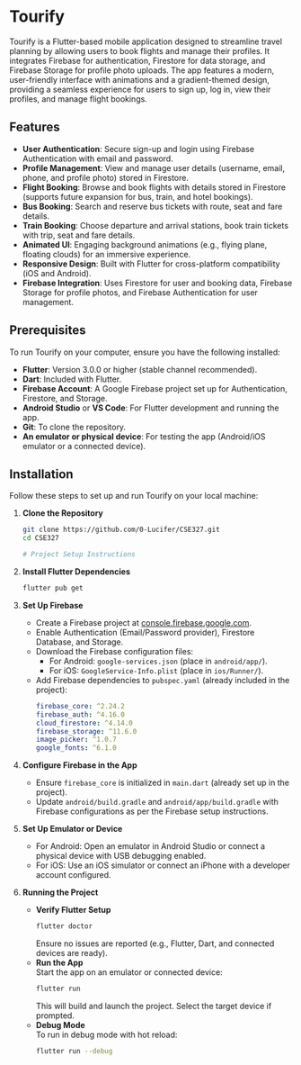# Tourify

Tourify is a Flutter-based mobile application designed to streamline travel planning by allowing users to book flights and manage their profiles. It integrates Firebase for authentication, Firestore for data storage, and Firebase Storage for profile photo uploads. The app features a modern, user-friendly interface with animations and a gradient-themed design, providing a seamless experience for users to sign up, log in, view their profiles, and manage flight bookings.

## Features

- **User Authentication**: Secure sign-up and login using Firebase Authentication with email and password.
- **Profile Management**: View and manage user details (username, email, phone, and profile photo) stored in Firestore.
- **Flight Booking**: Browse and book flights with details stored in Firestore (supports future expansion for bus, train, and hotel bookings).
- **Bus Booking**: Search and reserve bus tickets with route, seat and fare details.
- **Train Booking**: Choose departure and arrival stations, book train tickets with trip, seat and fare details.
- **Animated UI**: Engaging background animations (e.g., flying plane, floating clouds) for an immersive experience.
- **Responsive Design**: Built with Flutter for cross-platform compatibility (iOS and Android).
- **Firebase Integration**: Uses Firestore for user and booking data, Firebase Storage for profile photos, and Firebase Authentication for user management.

## Prerequisites

To run Tourify on your computer, ensure you have the following installed:

- **Flutter**: Version 3.0.0 or higher (stable channel recommended).
- **Dart**: Included with Flutter.
- **Firebase Account**: A Google Firebase project set up for Authentication, Firestore, and Storage.
- **Android Studio** or **VS Code**: For Flutter development and running the app.
- **Git**: To clone the repository.
- **An emulator or physical device**: For testing the app (Android/iOS emulator or a connected device).

## Installation

Follow these steps to set up and run Tourify on your local machine:

1. **Clone the Repository**
   ```bash
   git clone https://github.com/0-Lucifer/CSE327.git
   cd CSE327

   # Project Setup Instructions

1. **Install Flutter Dependencies**  
   ```bash
   flutter pub get
   ```

2. **Set Up Firebase**  
   - Create a Firebase project at [console.firebase.google.com](https://console.firebase.google.com).  
   - Enable Authentication (Email/Password provider), Firestore Database, and Storage.  
   - Download the Firebase configuration files:  
     - For Android: `google-services.json` (place in `android/app/`).  
     - For iOS: `GoogleService-Info.plist` (place in `ios/Runner/`).  
   - Add Firebase dependencies to `pubspec.yaml` (already included in the project):  
     ```yaml
     firebase_core: ^2.24.2
     firebase_auth: ^4.16.0
     cloud_firestore: ^4.14.0
     firebase_storage: ^11.6.0
     image_picker: ^1.0.7
     google_fonts: ^6.1.0
     ```

3. **Configure Firebase in the App**  
   - Ensure `firebase_core` is initialized in `main.dart` (already set up in the project).  
   - Update `android/build.gradle` and `android/app/build.gradle` with Firebase configurations as per the Firebase setup instructions.

4. **Set Up Emulator or Device**  
   - For Android: Open an emulator in Android Studio or connect a physical device with USB debugging enabled.  
   - For iOS: Use an iOS simulator or connect an iPhone with a developer account configured.

5. **Running the Project**  
   - **Verify Flutter Setup**  
     ```bash
     flutter doctor
     ```
     Ensure no issues are reported (e.g., Flutter, Dart, and connected devices are ready).  
   - **Run the App**  
     Start the app on an emulator or connected device:  
     ```bash
     flutter run
     ```
     This will build and launch the project. Select the target device if prompted.  
   - **Debug Mode**  
     To run in debug mode with hot reload:  
     ```bash
     flutter run --debug
     ```
